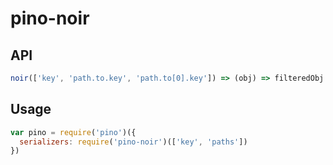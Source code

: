 # pino-noir

## API

```js
noir(['key', 'path.to.key', 'path.to[0].key']) => (obj) => filteredObj
```

## Usage

```js
var pino = require('pino')({
  serializers: require('pino-noir')(['key', 'paths'])
})
```
